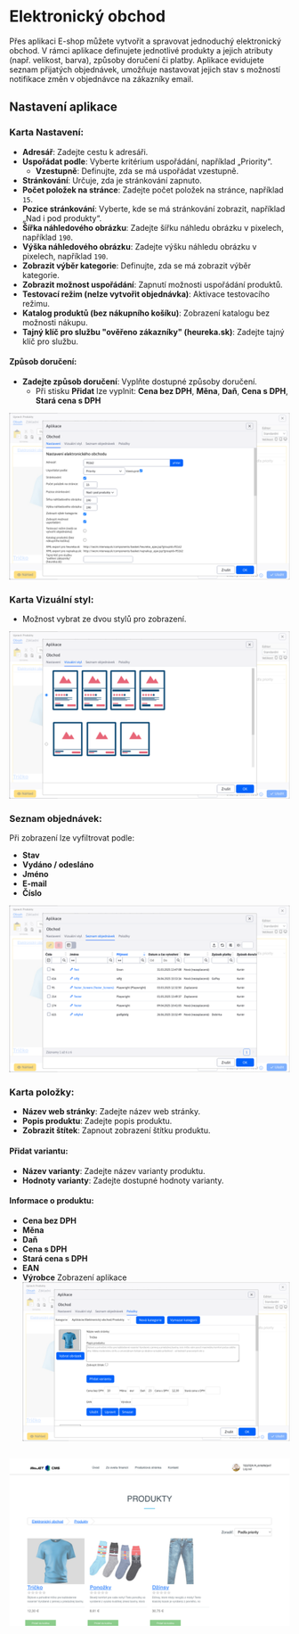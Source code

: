 # Elektronický obchod

Přes aplikaci E-shop můžete vytvořit a spravovat jednoduchý elektronický obchod. V rámci aplikace definujete jednotlivé produkty a jejich atributy (např. velikost, barva), způsoby doručení či platby. Aplikace evidujete seznam přijatých objednávek, umožňuje nastavovat jejich stav s možností notifikace změn v objednávce na zákazníky email.

## Nastavení aplikace

### Karta Nastavení:
- **Adresář**: Zadejte cestu k adresáři.
- **Uspořádat podle**: Vyberte kritérium uspořádání, například „Priority“.
  - **Vzestupně**: Definujte, zda se má uspořádat vzestupně.
- **Stránkování**: Určuje, zda je stránkování zapnuto.
- **Počet položek na stránce**: Zadejte počet položek na stránce, například `15`.
- **Pozice stránkování**: Vyberte, kde se má stránkování zobrazit, například „Nad i pod produkty“.
- **Šířka náhledového obrázku**: Zadejte šířku náhledu obrázku v pixelech, například `190`.
- **Výška náhledového obrázku**: Zadejte výšku náhledu obrázku v pixelech, například `190`.
- **Zobrazit výběr kategorie**: Definujte, zda se má zobrazit výběr kategorie.
- **Zobrazit možnost uspořádání**: Zapnutí možnosti uspořádání produktů.
- **Testovací režim (nelze vytvořit objednávka)**: Aktivace testovacího režimu.
- **Katalog produktů (bez nákupního košíku)**: Zobrazení katalogu bez možnosti nákupu.
- **Tajný klíč pro službu "ověřeno zákazníky" (heureka.sk)**: Zadejte tajný klíč pro službu.

#### Způsob doručení:
- **Zadejte způsob doručení**: Vyplňte dostupné způsoby doručení.
  - Při stisku **Přidat** lze vyplnit: **Cena bez DPH**, **Měna**, **Daň**, **Cena s DPH**, **Stará cena s DPH**

![](editor.png)

### Karta Vizuální styl:
- Možnost vybrat ze dvou stylů pro zobrazení.

![](editor-style.png)

### Seznam objednávek:

Při zobrazení lze vyfiltrovat podle:
- **Stav**
- **Vydáno / odesláno**
- **Jméno**
- **E-mail**
- **Číslo**

![](editor-list.png)

### Karta položky:
- **Název web stránky**: Zadejte název web stránky.
- **Popis produktu**: Zadejte popis produktu.
- **Zobrazit štítek**: Zapnout zobrazení štítku produktu.

#### Přidat variantu:
- **Název varianty**: Zadejte název varianty produktu.
- **Hodnoty varianty**: Zadejte dostupné hodnoty varianty.

#### Informace o produktu:
- **Cena bez DPH**
- **Měna**
- **Daň**
- **Cena s DPH**
- **Stará cena s DPH**
- **EAN**
- **Výrobce** Zobrazení aplikace![](editor-items.png)

##

![](basket.png)
